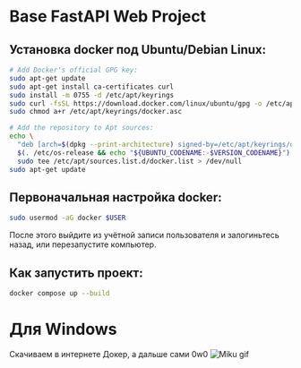 # Base FastAPI Web Project
## Установка docker под Ubuntu/Debian Linux:
```sh
# Add Docker's official GPG key:
sudo apt-get update
sudo apt-get install ca-certificates curl
sudo install -m 0755 -d /etc/apt/keyrings
sudo curl -fsSL https://download.docker.com/linux/ubuntu/gpg -o /etc/apt/keyrings/docker.asc
sudo chmod a+r /etc/apt/keyrings/docker.asc

# Add the repository to Apt sources:
echo \
  "deb [arch=$(dpkg --print-architecture) signed-by=/etc/apt/keyrings/docker.asc] https://download.docker.com/linux/ubuntu \
  $(. /etc/os-release && echo "${UBUNTU_CODENAME:-$VERSION_CODENAME}") stable" | \
  sudo tee /etc/apt/sources.list.d/docker.list > /dev/null
sudo apt-get update
```

## Первоначальная настройка docker:
```sh
sudo usermod -aG docker $USER
```
После этого выйдите из учётной записи пользователя и залогиньтесь назад, или перезапустите компьютер.


## Как запустить проект:
```sh
docker compose up --build
```

# Для Windows
Скачиваем в интернете Докер, а дальше сами 0w0 
![Miku gif](https://media1.tenor.com/m/FZZqna91PwQAAAAC/miku-hatsune-miku.gif)
